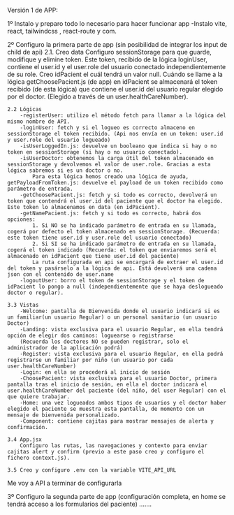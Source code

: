 Versión 1 de APP:

1º Instalo y preparo todo lo necesario para hacer funcionar app
    -Instalo vite, react, tailwindcss , react-route y com.

2º Configuro la primera parte de app (sin posibilidad de integrar los input de child de api)
    2.1. Creo data
        Configuro sessionStorage para que guarde, modifique y elimine token. 
            Este token, recibido de la lógica loginUser, contiene el user.id y el user.role del usuario conectado independientemente de su role.
        Creo idPacient el cuál tendrá un valor null.
            Cuándo se llame a la lógica getChoosePacient.js (de app) en idPacient se almacenará el token recibido (de esta lógica) que contiene el user.id del usuario regular elegido por el doctor. (Elegido a través de un user.healthCareNumber).

    2.2 Lógicas
        -registerUser: utilizo el método fetch para llamar a la lógica del mismo nombre de API.
        -loginUser: fetch y si el logueo es correcto almaceno en sessionStorage el token recibido. (Api nos envía en un token: user.id y user.role del usuario logueado)
        -isUserLoggedIn.js: devuelve un booleano que indica si hay o no token en sessionStorage (si hay o no usuario conectado).
        -isUserDoctor: obtenemos la carga útil del token almacenado en sessionStorage y devolvemos el valor de user.role. Gracias a esta lógica sabremos si es un doctor o no.
            Para esta lógica hemos creado una lógica de ayuda, getPayloadFromToken.js: devuelve el payload de un token recibido como parámetro de entrada.
        -getChoosePacient.js: fetch y si todo es correcto, devolverá un token que contendrá el user.id del paciente que el doctor ha elegido. Este token lo almacenamos en data (en idPacient).
        -getNamePacient.js: fetch y si todo es correcto, habrá dos opciones:
            1. Si NO se ha indicado parámetro de entrada en su llamada, cogerá por defecto el token almacenado en sessionStorage. (Recuerda: este token tiene user.id y user.role del usuario conectado)
            2. Si SI se ha indicado parámetro de entrada en su llamada, cogerá el token indicado (Recuerda: el token que enviaremos será el almacenado en idPacient que tiene user.id del paciente)
            La ruta configurada en api se encargará de extraer el user.id del token y pasárselo a la lógica de api. Está devolverá una cadena json con el contenido de user.name
        -logoutUser: borro el token de sessionStorage y el token de idPacient lo pongo a null (independientemente que se haya deslogueado doctor o regular).

    3.3 Vistas
        -Welcome: pantalla de Bienvenida donde el usuario indicará si es un familiar(un usuario Regular) o un personal sanitario (un usuario Doctor)
        -Landing: vista exclusiva para el usuario Regular, en ella tendrá opción de elegir dos caminos: loguearse o registrarse
        (Recuerda los doctores NO se pueden registrar, solo el administrador de la aplicación podrá)
        -Register: vista exclusiva para el usuario Regular, en ella podrá registrarse un familiar por niño (un usuario por cada user.healthCareNumber)
        -Login: en ella se procederá al inicio de sesión
        -ChoosePacient: vista exclusiva para el usuario Doctor, primera pantalla tras el inicio de sesión, en ella el doctor indicará el user.healthCareNumber del paciente (del niño, del user Regular) con el que quiere trabajar.
        -Home: una vez logueados ambos tipos de usuarios y el doctor haber elegido el paciente se muestra esta pantalla, de momento con un mensaje de bienvenida personalizado.
        -Component: contiene cajitas para mostrar mensajes de alerta y confirmación.

    3.4 App.jsx
        Configuro las rutas, las navegaciones y contexto para enviar cajitas alert y confirm (previo a este paso creo y configuro el fichero context.js).

    3.5 Creo y configuro .env con la variable VITE_API_URL


Me voy a API a terminar de configurarla


3º Configuro la segunda parte de app (configuración completa, en home se tendrá acceso a los formularios del paciente)
.......